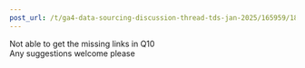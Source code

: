 ```yaml
---
post_url: /t/ga4-data-sourcing-discussion-thread-tds-jan-2025/165959/181
---
```

Not able to get the missing links in Q10  
Any suggestions welcome please